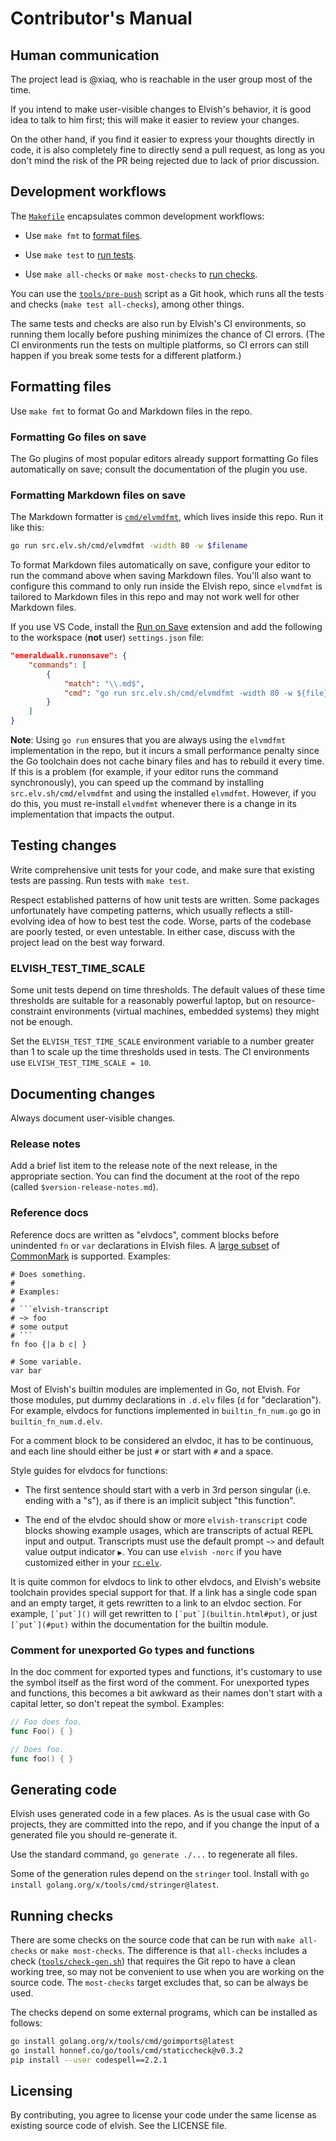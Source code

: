 # Contributor's Manual

## Human communication

The project lead is @xiaq, who is reachable in the user group most of the time.

If you intend to make user-visible changes to Elvish's behavior, it is good idea
to talk to him first; this will make it easier to review your changes.

On the other hand, if you find it easier to express your thoughts directly in
code, it is also completely fine to directly send a pull request, as long as you
don't mind the risk of the PR being rejected due to lack of prior discussion.

## Development workflows

The [`Makefile`](Makefile) encapsulates common development workflows:

-   Use `make fmt` to [format files](#formatting-files).

-   Use `make test` to [run tests](#testing-changes).

-   Use `make all-checks` or `make most-checks` to
    [run checks](#running-checks).

You can use the [`tools/pre-push`](tools/pre-push) script as a Git hook, which
runs all the tests and checks (`make test all-checks`), among other things.

The same tests and checks are also run by Elvish's CI environments, so running
them locally before pushing minimizes the chance of CI errors. (The CI
environments run the tests on multiple platforms, so CI errors can still happen
if you break some tests for a different platform.)

## Formatting files

Use `make fmt` to format Go and Markdown files in the repo.

### Formatting Go files on save

The Go plugins of most popular editors already support formatting Go files
automatically on save; consult the documentation of the plugin you use.

### Formatting Markdown files on save

The Markdown formatter is [`cmd/elvmdfmt`](cmd/elvmdfmt), which lives inside
this repo. Run it like this:

```sh
go run src.elv.sh/cmd/elvmdfmt -width 80 -w $filename
```

To format Markdown files automatically on save, configure your editor to run the
command above when saving Markdown files. You'll also want to configure this
command to only run inside the Elvish repo, since `elvmdfmt` is tailored to
Markdown files in this repo and may not work well for other Markdown files.

If you use VS Code, install the
[Run on Save](https://marketplace.visualstudio.com/items?itemName=emeraldwalk.RunOnSave)
extension and add the following to the workspace (**not** user) `settings.json`
file:

```json
"emeraldwalk.runonsave": {
    "commands": [
        {
            "match": "\\.md$",
            "cmd": "go run src.elv.sh/cmd/elvmdfmt -width 80 -w ${file}"
        }
    ]
}
```

**Note**: Using `go run` ensures that you are always using the `elvmdfmt`
implementation in the repo, but it incurs a small performance penalty since the
Go toolchain does not cache binary files and has to rebuild it every time. If
this is a problem (for example, if your editor runs the command synchronously),
you can speed up the command by installing `src.elv.sh/cmd/elvmdfmt` and using
the installed `elvmdfmt`. However, if you do this, you must re-install
`elvmdfmt` whenever there is a change in its implementation that impacts the
output.

## Testing changes

Write comprehensive unit tests for your code, and make sure that existing tests
are passing. Run tests with `make test`.

Respect established patterns of how unit tests are written. Some packages
unfortunately have competing patterns, which usually reflects a still-evolving
idea of how to best test the code. Worse, parts of the codebase are poorly
tested, or even untestable. In either case, discuss with the project lead on the
best way forward.

### ELVISH_TEST_TIME_SCALE

Some unit tests depend on time thresholds. The default values of these time
thresholds are suitable for a reasonably powerful laptop, but on
resource-constraint environments (virtual machines, embedded systems) they might
not be enough.

Set the `ELVISH_TEST_TIME_SCALE` environment variable to a number greater than 1
to scale up the time thresholds used in tests. The CI environments use
`ELVISH_TEST_TIME_SCALE = 10`.

## Documenting changes

Always document user-visible changes.

### Release notes

Add a brief list item to the release note of the next release, in the
appropriate section. You can find the document at the root of the repo (called
`$version-release-notes.md`).

### Reference docs

Reference docs are written as "elvdocs", comment blocks before unindented `fn`
or `var` declarations in Elvish files. A
[large subset](https://pkg.go.dev/src.elv.sh/pkg/md@master) of
[CommonMark](https://commonmark.org) is supported. Examples:

````elvish
# Does something.
#
# Examples:
#
# ```elvish-transcript
# ~> foo
# some output
# ```
fn foo {|a b c| }

# Some variable.
var bar
````

Most of Elvish's builtin modules are implemented in Go, not Elvish. For those
modules, put dummy declarations in `.d.elv` files (`d` for "declaration"). For
example, elvdocs for functions implemented in `builtin_fn_num.go` go in
`builtin_fn_num.d.elv`.

For a comment block to be considered an elvdoc, it has to be continuous, and
each line should either be just `#` or start with `#` and a space.

Style guides for elvdocs for functions:

-   The first sentence should start with a verb in 3rd person singular (i.e.
    ending with a "s"), as if there is an implicit subject "this function".

-   The end of the elvdoc should show or more `elvish-transcript` code blocks
    showing example usages, which are transcripts of actual REPL input and
    output. Transcripts must use the default prompt `~>` and default value
    output indicator `▶`. You can use `elvish -norc` if you have customized
    either in your [`rc.elv`](https://elv.sh/ref/command.html#rc-file).

It is quite common for elvdocs to link to other elvdocs, and Elvish's website
toolchain provides special support for that. If a link has a single code span
and an empty target, it gets rewritten to a link to an elvdoc section. For
example, ``[`put`]()`` will get rewritten to ``[`put`](builtin.html#put)``, or
just ``[`put`](#put)`` within the documentation for the builtin module.

### Comment for unexported Go types and functions

In the doc comment for exported types and functions, it's customary to use the
symbol itself as the first word of the comment. For unexported types and
functions, this becomes a bit awkward as their names don't start with a capital
letter, so don't repeat the symbol. Examples:

```go
// Foo does foo.
func Foo() { }

// Does foo.
func foo() { }
```

## Generating code

Elvish uses generated code in a few places. As is the usual case with Go
projects, they are committed into the repo, and if you change the input of a
generated file you should re-generate it.

Use the standard command, `go generate ./...` to regenerate all files.

Some of the generation rules depend on the `stringer` tool. Install with
`go install golang.org/x/tools/cmd/stringer@latest`.

## Running checks

There are some checks on the source code that can be run with `make all-checks`
or `make most-checks`. The difference is that `all-checks` includes a check
([`tools/check-gen.sh`](tools/check-gen.sh)) that requires the Git repo to have
a clean working tree, so may not be convenient to use when you are working on
the source code. The `most-checks` target excludes that, so can be always be
used.

The checks depend on some external programs, which can be installed as follows:

```sh
go install golang.org/x/tools/cmd/goimports@latest
go install honnef.co/go/tools/cmd/staticcheck@v0.3.2
pip install --user codespell==2.2.1
```

## Licensing

By contributing, you agree to license your code under the same license as
existing source code of elvish. See the LICENSE file.
